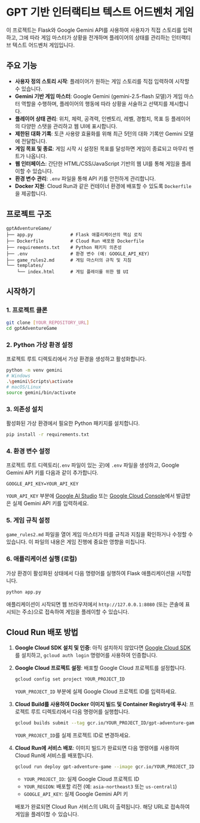 # GPT 기반 인터랙티브 텍스트 어드벤처 게임

이 프로젝트는 Flask와 Google Gemini API를 사용하여 사용자가 직접 스토리를 입력하고, 그에 따라 게임 마스터가 상황을 전개하며 플레이어의 상태를 관리하는 인터랙티브 텍스트 어드벤처 게임입니다.

## 주요 기능

-   **사용자 정의 스토리 시작**: 플레이어가 원하는 게임 스토리를 직접 입력하여 시작할 수 있습니다.
-   **Gemini 기반 게임 마스터**: Google Gemini (gemini-2.5-flash 모델)가 게임 마스터 역할을 수행하며, 플레이어의 행동에 따라 상황을 서술하고 선택지를 제시합니다.
-   **플레이어 상태 관리**: 위치, 체력, 공격력, 인벤토리, 레벨, 경험치, 목표 등 플레이어의 다양한 스탯을 관리하고 웹 UI에 표시합니다.
-   **제한된 대화 기록**: 토큰 사용량 효율화를 위해 최근 5턴의 대화 기록만 Gemini 모델에 전달합니다.
-   **게임 목표 및 종료**: 게임 시작 시 설정된 목표를 달성하면 게임이 종료되고 마무리 멘트가 나옵니다.
-   **웹 인터페이스**: 간단한 HTML/CSS/JavaScript 기반의 웹 UI를 통해 게임을 플레이할 수 있습니다.
-   **환경 변수 관리**: `.env` 파일을 통해 API 키를 안전하게 관리합니다.
-   **Docker 지원**: Cloud Run과 같은 컨테이너 환경에 배포할 수 있도록 `Dockerfile`을 제공합니다.

## 프로젝트 구조

```
gptAdventureGame/
├── app.py              # Flask 애플리케이션의 핵심 로직
├── Dockerfile          # Cloud Run 배포용 Dockerfile
├── requirements.txt    # Python 패키지 의존성
├── .env                # 환경 변수 (예: GOOGLE_API_KEY)
├── game_rules2.md      # 게임 마스터의 규칙 및 지침
└── templates/
    └── index.html      # 게임 플레이를 위한 웹 UI
```

## 시작하기

### 1. 프로젝트 클론

```bash
git clone [YOUR_REPOSITORY_URL]
cd gptAdventureGame
```

### 2. Python 가상 환경 설정

프로젝트 루트 디렉토리에서 가상 환경을 생성하고 활성화합니다.

```bash
python -m venv gemini
# Windows
.\gemini\Scripts\activate
# macOS/Linux
source gemini/bin/activate
```

### 3. 의존성 설치

활성화된 가상 환경에서 필요한 Python 패키지를 설치합니다.

```bash
pip install -r requirements.txt
```

### 4. 환경 변수 설정

프로젝트 루트 디렉토리(`.env` 파일이 있는 곳)에 `.env` 파일을 생성하고, Google Gemini API 키를 다음과 같이 추가합니다.

```
GOOGLE_API_KEY=YOUR_API_KEY
```

`YOUR_API_KEY` 부분에 [Google AI Studio](https://aistudio.google.com/app/apikey) 또는 [Google Cloud Console](https://console.cloud.google.com/)에서 발급받은 실제 Gemini API 키를 입력하세요.

### 5. 게임 규칙 설정

`game_rules2.md` 파일을 열어 게임 마스터가 따를 규칙과 지침을 확인하거나 수정할 수 있습니다. 이 파일의 내용은 게임 진행에 중요한 영향을 미칩니다.

### 6. 애플리케이션 실행 (로컬)

가상 환경이 활성화된 상태에서 다음 명령어를 실행하여 Flask 애플리케이션을 시작합니다.

```bash
python app.py
```

애플리케이션이 시작되면 웹 브라우저에서 `http://127.0.0.1:8080` (또는 콘솔에 표시되는 주소)으로 접속하여 게임을 플레이할 수 있습니다.

## Cloud Run 배포 방법

1.  **Google Cloud SDK 설치 및 인증**:
    아직 설치하지 않았다면 [Google Cloud SDK](https://cloud.google.com/sdk/docs/install)를 설치하고, `gcloud auth login` 명령어를 사용하여 인증합니다.

2.  **Google Cloud 프로젝트 설정**:
    배포할 Google Cloud 프로젝트를 설정합니다.
    ```bash
    gcloud config set project YOUR_PROJECT_ID
    ```
    `YOUR_PROJECT_ID` 부분에 실제 Google Cloud 프로젝트 ID를 입력하세요.

3.  **Cloud Build를 사용하여 Docker 이미지 빌드 및 Container Registry에 푸시**:
    프로젝트 루트 디렉토리에서 다음 명령어를 실행합니다.
    ```bash
    gcloud builds submit --tag gcr.io/YOUR_PROJECT_ID/gpt-adventure-game
    ```
    `YOUR_PROJECT_ID`를 실제 프로젝트 ID로 변경하세요.

4.  **Cloud Run에 서비스 배포**:
    이미지 빌드가 완료되면 다음 명령어를 사용하여 Cloud Run에 서비스를 배포합니다.
    ```bash
    gcloud run deploy gpt-adventure-game --image gcr.io/YOUR_PROJECT_ID/gpt-adventure-game --platform managed --region YOUR_REGION --allow-unauthenticated --set-env-vars GOOGLE_API_KEY=YOUR_API_KEY
    ```
    -   `YOUR_PROJECT_ID`: 실제 Google Cloud 프로젝트 ID
    -   `YOUR_REGION`: 배포할 리전 (예: `asia-northeast3` 또는 `us-central1`)
    -   `GOOGLE_API_KEY`: 실제 Google Gemini API 키

    배포가 완료되면 Cloud Run 서비스의 URL이 출력됩니다. 해당 URL로 접속하여 게임을 플레이할 수 있습니다.
